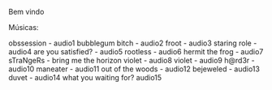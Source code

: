 Bem vindo

Músicas:

  obssession - audio1
  bubblegum bitch - audio2
  froot - audio3
  staring role - audio4
  are you satisfied? - audio5
  rootless - audio6
  hermit the frog - audio7
  sTraNgeRs - bring me the horizon violet - audio8
  violet - audio9
  h@rd3r - audio10
  maneater - audio11
  out of the woods - audio12
  bejeweled - audio13
  duvet - audio14
  what you waiting for? audio15
